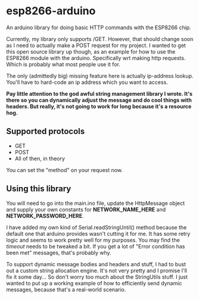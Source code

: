 # esp8266-arduino
An arduino library for doing basic HTTP commands with the ESP8266 chip.

Currently, my library only supports /GET. However, that should change soon as I need
to actually make a POST request for my project. I wanted to get this open source library up
though, as an example for how to use the ESP8266 module with the arduino. Specifically wrt
making http requests. Which is probably what most people use it for.


The only (admittedly big) missing feature here is actually ip-address lookup.
You'll have to hard-code an ip address which you want to access.

**Pay little attention to the god awful string management library I wrote. It's there so you can dynamically adjust the message and do cool things with headers. But really, it's not going to work for long because it's a resource hog.**

## Supported protocols

* GET
* POST
* All of then, in theory

You can set the "method" on your request now.

## Using this library
You will need to go into the main.ino file, update the HttpMessage object and supply your own constants for **NETWORK_NAME_HERE** and **NETWORK_PASSWORD_HERE**.

I have added my own kind of Serial.readStringUntil()  method because the default one that arduino provides wasn't cutting it for me. It has some retry logic and seems to work pretty well for my purposes. You may find the *timeout* needs to be tweaked a bit. If you get a lot of "Error condition has been met" messages, that's probably why.

To support dynamic message bodies and headers and stuff, I had to bust out a custom string allocation engine. It's not very pretty and I promise I'll fix it some day... So don't worry too much about the StringUtils stuff. I just wanted to put up a working example of how to efficiently send dynamic messages, because that's a real-world scenario. 


